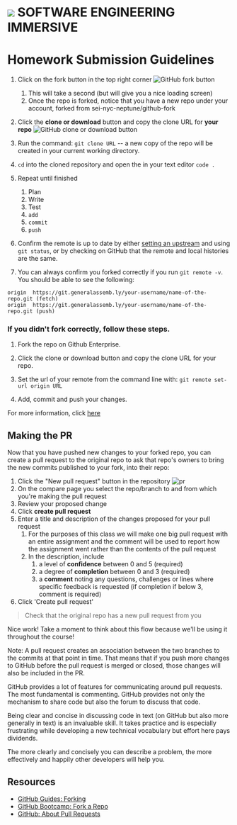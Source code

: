 # ![](https://ga-dash.s3.amazonaws.com/production/assets/logo-9f88ae6c9c3871690e33280fcf557f33.png)  SOFTWARE ENGINEERING IMMERSIVE

# Homework Submission Guidelines

1. Click on the fork button in the top right corner
    ![GitHub fork button](https://github-images.s3.amazonaws.com/help/bootcamp/Bootcamp-Fork.png)
    1. This will take a second (but will give you a nice loading screen)
    2. Once the repo is forked, notice that you have a new repo under your account, forked from sei-nyc-neptune/github-fork
2. Click the **clone or download** button and copy the clone URL for **your repo**
    ![GitHub clone or download button](https://help.github.com/assets/images/help/repository/clone-repo-clone-url-button.png)
3. Run the command: `git clone URL` -- a new copy of the repo will be created in your current working directory.
4. `cd` into the cloned repository and open the in your text editor `code .`
5. Repeat until finished
    1. Plan
    2. Write
    3. Test
    4. `add`
    5. `commit`
    6. `push`
6. Confirm the remote is up to date by either [setting an upstream](https://git-scm.com/book/en/v2/Git-Branching-Remote-Branches#_tracking_branches) and using `git status`, or by checking on GitHub that the remote and local histories are the same.

7. You can always confirm you forked correctly if you run `git remote -v`. You should be able to see the following:
```
origin	https://git.generalassemb.ly/your-username/name-of-the-repo.git (fetch)
origin	https://git.generalassemb.ly/your-username/name-of-the-repo.git (push)
```
### If you didn't fork correctly, follow these steps.

 1. Fork the repo on Github Enterprise.
 2. Click the clone or download button and copy the clone URL for your repo.
 3. Set the url of your remote from the command line with:
         `git remote set-url origin URL`
         
 4. Add, commit and push your changes.
    
For more information, click [here](https://help.github.com/en/articles/changing-a-remotes-url)

## Making the PR

Now that you have pushed new changes to your forked repo, you can create a pull request to the original repo to ask that repo's owners to bring the new commits published to your fork, into their repo:

1. Click the "New pull request" button in the repository ![pr](https://cloud.githubusercontent.com/assets/40461/8229344/d344aa8e-15ad-11e5-8578-08893bcee335.jpg)
2. On the compare page you select the repo/branch to and from which you're making the pull request
3. Review your proposed change
4. Click **create pull request**
5. Enter a title and description of the changes proposed for your pull request
    1. For the purposes of this class we will make one big pull request with an entire assignment and the comment will be used to report how the assignment went rather than the contents of the pull request
    2. In the description, include
        1. a level of **confidence** between 0 and 5 (required)
        2. a degree of **completion** between 0 and 3 (required)
        3. a **comment** noting any questions, challenges or lines where specific feedback is requested (if completion if below 3, comment is required)
6. Click 'Create pull request'

> Check that the original repo has a new pull request from you

Nice work! Take a moment to think about this flow because we'll be using it throughout the course!

Note: A pull request creates an association between the two branches to the commits at that point in time. That means that if you push more changes to GitHub before the pull request is merged or closed, those changes will also be included in the PR.

GitHub provides a lot of features for communicating around pull requests. The most fundamental is commenting. GitHub provides not only the mechanism to share code but also the forum to discuss that code. 

Being clear and concise in discussing code in text (on GitHub but also more generally in text) is an invaluable skill. It takes practice and is especially frustrating while developing a new technical vocabulary but effort here pays dividends.

The more clearly and concisely you can describe a problem, the more effectively and happily other developers will help you.

## Resources

- [GitHub Guides: Forking](https://guides.github.com/activities/forking/)
- [GitHub Bootcamp: Fork a Repo](https://help.github.com/articles/fork-a-repo/)
- [GitHub: About Pull Requests](https://help.github.com/articles/about-pull-requests/)
